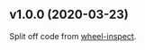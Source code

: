 v1.0.0 (2020-03-23)
-------------------
Split off code from [wheel-inspect](https://github.com/jwodder/wheel-inspect).
